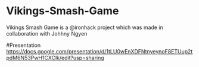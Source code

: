 # Vikings-Smash-Game
Vikings Smash Game is a @ironhack project which was made in collaboration with Johhny Ngyen

#Presentation
https://docs.google.com/presentation/d/1tLU0wEnXDFNtnyeynoF8ETUup2tpdM6N53PwH1CXClk/edit?usp=sharing
